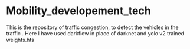 # Mobility_developement_tech
This is the repository of traffic congestion, to detect the vehicles in the traffic . Here I have used darkflow in place of darknet and yolo v2 trained weights.hts
